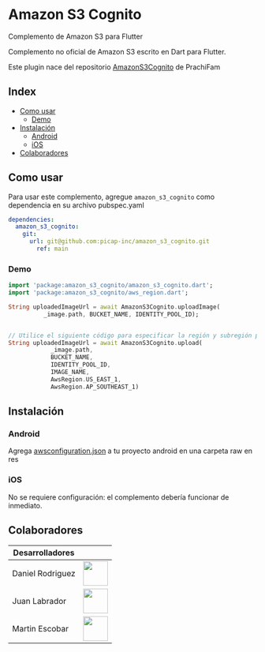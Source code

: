 # Amazon S3 Cognito

Complemento de Amazon S3 para Flutter

Complemento no oficial de Amazon S3 escrito en Dart para Flutter.

Este plugin nace del repositorio [AmazonS3Cognito](https://github.com/prachiFam/amazon_s3_cognito) de PrachiFam

## Index
* [Como usar](#usage)
    * [Demo](#demo)
* [Instalación](#installation)
    * [Android](#nativeAndroid)
    * [iOS](#nativeiOS)
* [Colaboradores](#contributors)


<a name="usage"></a>
## Como usar
Para usar este complemento, agregue `amazon_s3_cognito` como dependencia en su archivo pubspec.yaml


```yaml
dependencies:
  amazon_s3_cognito:
    git:
      url: git@github.com:picap-inc/amazon_s3_cognito.git
        ref: main
```
<a name="demo"></a>
### Demo


``` dart
import 'package:amazon_s3_cognito/amazon_s3_cognito.dart';
import 'package:amazon_s3_cognito/aws_region.dart';

String uploadedImageUrl = await AmazonS3Cognito.uploadImage(
          _image.path, BUCKET_NAME, IDENTITY_POOL_ID);


// Utilice el siguiente código para especificar la región y subregión para cargar imágenes
String uploadedImageUrl = await AmazonS3Cognito.upload(
            _image.path,
            BUCKET_NAME,
            IDENTITY_POOL_ID,
            IMAGE_NAME,
            AwsRegion.US_EAST_1,
            AwsRegion.AP_SOUTHEAST_1)                                            

```

<a name="installation"></a>
## Instalación

<a name="nativeAndroid"></a>
### Android

Agrega [awsconfiguration.json](https://github.com/picap-inc/amazon_s3_cognito/blob/main/example/android/app/src/main/res/raw/awsconfiguration.json) a tu proyecto android en una carpeta raw en res

<a name="nativeiOS"></a>
### iOS

No se requiere configuración: el complemento debería funcionar de inmediato.

<a name="contributors"></a>
## Colaboradores

| Desarrolladores  |  |
|------------------| ------------- |
| Daniel Rodriguez | <a href="https://github.com/dabeto"><img src="https://avatars.githubusercontent.com/u/2546455?v=4" width="50" height="50" /></a>  |
| Juan Labrador    | <a href="https://github.com/juanlabrador"><img src="https://avatars.githubusercontent.com/u/6761048" width="50" height="50" /></a>  |
| Martin Escobar   | <a href="https://github.com/martinale14"><img src="https://avatars.githubusercontent.com/u/56127727?v=4" width="50" height="50" /></a>  |
